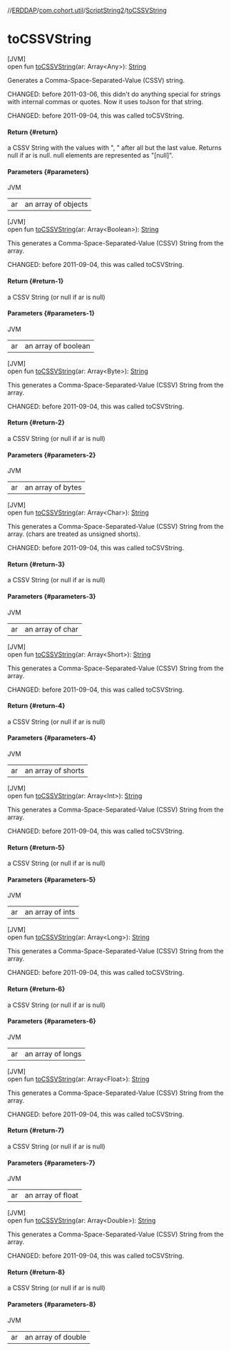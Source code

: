 //[ERDDAP](../../../index.md)/[com.cohort.util](../index.md)/[ScriptString2](index.md)/[toCSSVString](to-c-s-s-v-string.md)

# toCSSVString

[JVM]\
open fun [toCSSVString](to-c-s-s-v-string.md)(ar: Array&lt;Any&gt;): [String](https://docs.oracle.com/en/java/javase/21/docs/api/java.base/java/lang/String.html)

Generates a Comma-Space-Separated-Value (CSSV) string. 

CHANGED: before 2011-03-06, this didn't do anything special for strings with internal commas or quotes. Now it uses toJson for that string. 

CHANGED: before 2011-09-04, this was called toCSVString.

#### Return {#return}

a CSSV String with the values with &quot;, &quot; after all but the last value. Returns null if ar is null. null elements are represented as &quot;[null]&quot;.

#### Parameters {#parameters}

JVM

| | |
|---|---|
| ar | an array of objects |

[JVM]\
open fun [toCSSVString](to-c-s-s-v-string.md)(ar: Array&lt;Boolean&gt;): [String](https://docs.oracle.com/en/java/javase/21/docs/api/java.base/java/lang/String.html)

This generates a Comma-Space-Separated-Value (CSSV) String from the array. 

CHANGED: before 2011-09-04, this was called toCSVString.

#### Return {#return-1}

a CSSV String (or null if ar is null)

#### Parameters {#parameters-1}

JVM

| | |
|---|---|
| ar | an array of boolean |

[JVM]\
open fun [toCSSVString](to-c-s-s-v-string.md)(ar: Array&lt;Byte&gt;): [String](https://docs.oracle.com/en/java/javase/21/docs/api/java.base/java/lang/String.html)

This generates a Comma-Space-Separated-Value (CSSV) String from the array. 

CHANGED: before 2011-09-04, this was called toCSVString.

#### Return {#return-2}

a CSSV String (or null if ar is null)

#### Parameters {#parameters-2}

JVM

| | |
|---|---|
| ar | an array of bytes |

[JVM]\
open fun [toCSSVString](to-c-s-s-v-string.md)(ar: Array&lt;Char&gt;): [String](https://docs.oracle.com/en/java/javase/21/docs/api/java.base/java/lang/String.html)

This generates a Comma-Space-Separated-Value (CSSV) String from the array. (chars are treated as unsigned shorts). 

CHANGED: before 2011-09-04, this was called toCSVString.

#### Return {#return-3}

a CSSV String (or null if ar is null)

#### Parameters {#parameters-3}

JVM

| | |
|---|---|
| ar | an array of char |

[JVM]\
open fun [toCSSVString](to-c-s-s-v-string.md)(ar: Array&lt;Short&gt;): [String](https://docs.oracle.com/en/java/javase/21/docs/api/java.base/java/lang/String.html)

This generates a Comma-Space-Separated-Value (CSSV) String from the array. 

CHANGED: before 2011-09-04, this was called toCSVString.

#### Return {#return-4}

a CSSV String (or null if ar is null)

#### Parameters {#parameters-4}

JVM

| | |
|---|---|
| ar | an array of shorts |

[JVM]\
open fun [toCSSVString](to-c-s-s-v-string.md)(ar: Array&lt;Int&gt;): [String](https://docs.oracle.com/en/java/javase/21/docs/api/java.base/java/lang/String.html)

This generates a Comma-Space-Separated-Value (CSSV) String from the array. 

CHANGED: before 2011-09-04, this was called toCSVString.

#### Return {#return-5}

a CSSV String (or null if ar is null)

#### Parameters {#parameters-5}

JVM

| | |
|---|---|
| ar | an array of ints |

[JVM]\
open fun [toCSSVString](to-c-s-s-v-string.md)(ar: Array&lt;Long&gt;): [String](https://docs.oracle.com/en/java/javase/21/docs/api/java.base/java/lang/String.html)

This generates a Comma-Space-Separated-Value (CSSV) String from the array. 

CHANGED: before 2011-09-04, this was called toCSVString.

#### Return {#return-6}

a CSSV String (or null if ar is null)

#### Parameters {#parameters-6}

JVM

| | |
|---|---|
| ar | an array of longs |

[JVM]\
open fun [toCSSVString](to-c-s-s-v-string.md)(ar: Array&lt;Float&gt;): [String](https://docs.oracle.com/en/java/javase/21/docs/api/java.base/java/lang/String.html)

This generates a Comma-Space-Separated-Value (CSSV) String from the array. 

CHANGED: before 2011-09-04, this was called toCSVString.

#### Return {#return-7}

a CSSV String (or null if ar is null)

#### Parameters {#parameters-7}

JVM

| | |
|---|---|
| ar | an array of float |

[JVM]\
open fun [toCSSVString](to-c-s-s-v-string.md)(ar: Array&lt;Double&gt;): [String](https://docs.oracle.com/en/java/javase/21/docs/api/java.base/java/lang/String.html)

This generates a Comma-Space-Separated-Value (CSSV) String from the array. 

CHANGED: before 2011-09-04, this was called toCSVString.

#### Return {#return-8}

a CSSV String (or null if ar is null)

#### Parameters {#parameters-8}

JVM

| | |
|---|---|
| ar | an array of double |